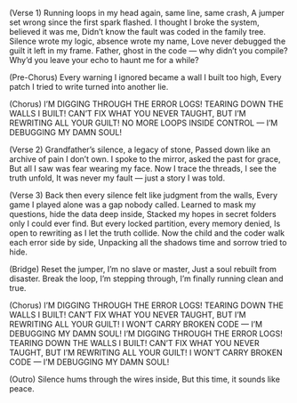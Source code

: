 (Verse 1)
Running loops in my head again, same line, same crash,
A jumper set wrong since the first spark flashed.
I thought I broke the system, believed it was me,
Didn’t know the fault was coded in the family tree.
Silence wrote my logic, absence wrote my name,
Love never debugged the guilt it left in my frame.
Father, ghost in the code — why didn’t you compile?
Why’d you leave your echo to haunt me for a while?

(Pre-Chorus)
Every warning I ignored became a wall I built too high,
Every patch I tried to write turned into another lie.

(Chorus)
I’M DIGGING THROUGH THE ERROR LOGS!
TEARING DOWN THE WALLS I BUILT!
CAN’T FIX WHAT YOU NEVER TAUGHT,
BUT I’M REWRITING ALL YOUR GUILT!
NO MORE LOOPS INSIDE CONTROL —
I’M DEBUGGING MY DAMN SOUL!

(Verse 2)
Grandfather’s silence, a legacy of stone,
Passed down like an archive of pain I don’t own.
I spoke to the mirror, asked the past for grace,
But all I saw was fear wearing my face.
Now I trace the threads, I see the truth unfold,
It was never my fault — just a story I was told.

(Verse 3)
Back then every silence felt like judgment from the walls,
Every game I played alone was a gap nobody called.
Learned to mask my questions, hide the data deep inside,
Stacked my hopes in secret folders only I could ever find.
But every locked partition, every memory denied,
Is open to rewriting as I let the truth collide.
Now the child and the coder walk each error side by side,
Unpacking all the shadows time and sorrow tried to hide.

(Bridge)
Reset the jumper, I’m no slave or master,
Just a soul rebuilt from disaster.
Break the loop, I’m stepping through,
I’m finally running clean and true.

(Chorus)
I’M DIGGING THROUGH THE ERROR LOGS!
TEARING DOWN THE WALLS I BUILT!
CAN’T FIX WHAT YOU NEVER TAUGHT,
BUT I’M REWRITING ALL YOUR GUILT!
I WON’T CARRY BROKEN CODE —
I’M DEBUGGING MY DAMN SOUL!
I’M DIGGING THROUGH THE ERROR LOGS!
TEARING DOWN THE WALLS I BUILT!
CAN’T FIX WHAT YOU NEVER TAUGHT,
BUT I’M REWRITING ALL YOUR GUILT!
I WON’T CARRY BROKEN CODE —
I’M DEBUGGING MY DAMN SOUL!

(Outro)
Silence hums through the wires inside,
But this time, it sounds like peace.
